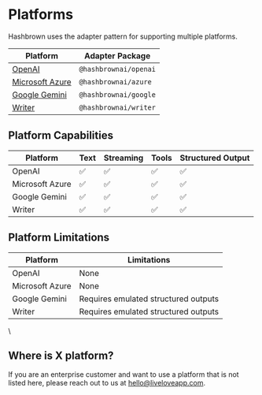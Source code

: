 # Platforms

Hashbrown uses the adapter pattern for supporting multiple platforms.

| Platform                                        | Adapter Package       |
| ----------------------------------------------- | --------------------- |
| [OpenAI](/docs/angular/platform/openai)         | `@hashbrownai/openai` |
| [Microsoft Azure](/docs/angular/platform/azure) | `@hashbrownai/azure`  |
| [Google Gemini](/docs/angular/platform/google)  | `@hashbrownai/google` |
| [Writer](/docs/angular/platform/writer)         | `@hashbrownai/writer` |

## Platform Capabilities

| Platform        | Text | Streaming | Tools | Structured Output |
| --------------- | ---- | --------- | ----- | ----------------- |
| OpenAI          | ✅   | ✅        | ✅    | ✅                |
| Microsoft Azure | ✅   | ✅        | ✅    | ✅                |
| Google Gemini   | ✅   | ✅        | ✅    | ✅                |
| Writer          | ✅   | ✅        | ✅    | ✅                |

## Platform Limitations

| Platform        | Limitations                          |
| --------------- | ------------------------------------ |
| OpenAI          | None                                 |
| Microsoft Azure | None                                 |
| Google Gemini   | Requires emulated structured outputs |
| Writer          | Requires emulated structured outputs |

\

## Where is X platform?

If you are an enterprise customer and want to use a platform that is not listed here, please reach out to us at [hello@liveloveapp.com](mailto:hello@liveloveapp.com).
